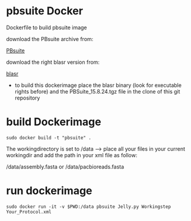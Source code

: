 # pbsuite Docker
Dockerfile to build pbsuite image

download the PBsuite archive from:

[PBsuite](https://sourceforge.net/p/pb-jelly/wiki/Home/)

download the right blasr version from:

[blasr](https://github.com/BioInf-Wuerzburg/proovread/blob/master/util/blasr-1.3.1/blasr)

* to build this dockerimage place the blasr binary (look for executable rights before) and the PBSuite_15.8.24.tgz file in the clone of this git repository

# build Dockerimage
```
sudo docker build -t "pbsuite" .

```
The workingdirectory is set to /data --> place all your files in your current workingdir and add the path in your xml file as follow:

/data/assembly.fasta or /data/pacbioreads.fasta


# run dockerimage

```
sudo docker run -it -v $PWD:/data pbsuite Jelly.py Workingstep Your_Protocol.xml

```
